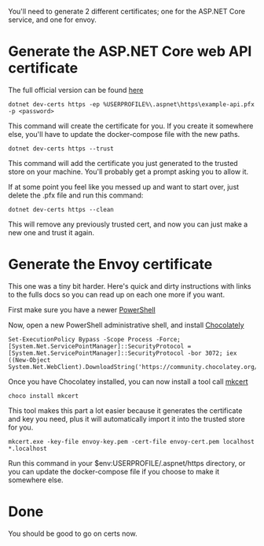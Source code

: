 You'll need to generate 2 different certificates; one for the ASP.NET Core service, and one for envoy.

# Generate the ASP.NET Core web API certificate

The full official version can be found [here](https://docs.microsoft.com/en-us/aspnet/core/security/docker-https?view=aspnetcore-2.2)

```
dotnet dev-certs https -ep %USERPROFILE%\.aspnet\https\example-api.pfx -p <password>
```

This command will create the certificate for you. If you create it somewhere else, you'll have to update the docker-compose file with the new paths.

```
dotnet dev-certs https --trust
```

This command will add the certificate you just generated to the trusted store on your machine. You'll probably get a prompt asking you to allow it.

If at some point you feel like you messed up and want to start over, just delete the .pfx file and run this command:
```
dotnet dev-certs https --clean
```

This will remove any previously trusted cert, and now you can just make a new one and trust it again.

# Generate the Envoy certificate

This one was a tiny bit harder. Here's quick and dirty instructions with links to the fulls docs so you can read up on each one more if you want.

First make sure you have a newer [PowerShell](https://github.com/PowerShell/PowerShell/releases)

Now, open a new PowerShell administrative shell, and install [Chocolately](https://chocolatey.org/install)

```
Set-ExecutionPolicy Bypass -Scope Process -Force; [System.Net.ServicePointManager]::SecurityProtocol = [System.Net.ServicePointManager]::SecurityProtocol -bor 3072; iex ((New-Object System.Net.WebClient).DownloadString('https://community.chocolatey.org/install.ps1'))
```

Once you have Chocolatey installed, you can now install a tool call [mkcert](https://github.com/FiloSottile/mkcert)

```
choco install mkcert
```

This tool makes this part a lot easier because it generates the certificate and key you need, plus it will automatically import it into the trusted store for you.

```
mkcert.exe -key-file envoy-key.pem -cert-file envoy-cert.pem localhost *.localhost
```

Run this command in your $env:USERPROFILE/.aspnet/https directory, or you can update the docker-compose file if you choose to make it somewhere else.

# Done

You should be good to go on certs now.